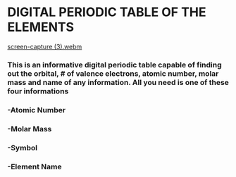 # DIGITAL PERIODIC TABLE OF THE ELEMENTS

[screen-capture (3).webm](https://github.com/waqarbaig6133/PeriodicTable-Library/assets/140295418/dfbef58c-74e6-435a-b6ef-4f0054c21dd7)

### This is an informative digital periodic table capable of finding out the orbital, # of valence electrons, atomic number, molar mass and name of any information. All you need is one of these four informations
### -Atomic Number
### -Molar Mass
### -Symbol
### -Element Name
